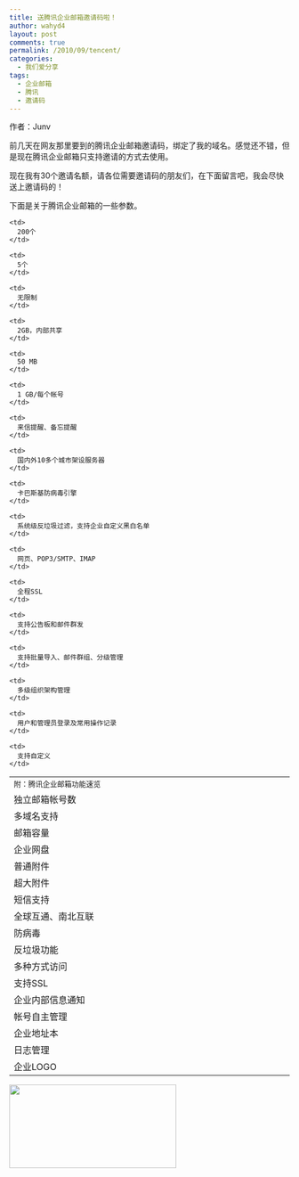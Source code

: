 ```yaml
---
title: 送腾讯企业邮箱邀请码啦！
author: wahyd4
layout: post
comments: true
permalink: /2010/09/tencent/
categories:
  - 我们爱分享
tags:
  - 企业邮箱
  - 腾讯
  - 邀请码
---
```

作者：Junv

前几天在网友那里要到的腾讯企业邮箱邀请码，绑定了我的域名。感觉还不错，但是现在腾讯企业邮箱只支持邀请的方式去使用。

现在我有30个邀请名额，请各位需要邀请码的朋友们，在下面留言吧，我会尽快送上邀请码的！

下面是关于腾讯企业邮箱的一些参数。

<table cellspacing="0" cellpadding="0">
  <tr>
    <td colspan="2" width="530">
      <span style="font-family: Verdana, Arail; font-size: small;">附：腾讯企业邮箱功能速览</span>
    </td>
  </tr>
  
  <tr>
    <td>
      独立邮箱帐号数
    </td>
    
    <td>
      200个
    </td>
  </tr>
  
  <tr>
    <td>
      多域名支持
    </td>
    
    <td>
      5个
    </td>
  </tr>
  
  <tr>
    <td>
      邮箱容量
    </td>
    
    <td>
      无限制
    </td>
  </tr>
  
  <tr>
    <td>
      企业网盘
    </td>
    
    <td>
      2GB，内部共享
    </td>
  </tr>
  
  <tr>
    <td>
      普通附件
    </td>
    
    <td>
      50 MB
    </td>
  </tr>
  
  <tr>
    <td>
      超大附件
    </td>
    
    <td>
      1 GB/每个帐号
    </td>
  </tr>
  
  <tr>
    <td>
      短信支持
    </td>
    
    <td>
      来信提醒、备忘提醒
    </td>
  </tr>
  
  <tr>
    <td>
      全球互通、南北互联
    </td>
    
    <td>
      国内外10多个城市架设服务器
    </td>
  </tr>
  
  <tr>
    <td>
      防病毒
    </td>
    
    <td>
      卡巴斯基防病毒引擎
    </td>
  </tr>
  
  <tr>
    <td>
      反垃圾功能
    </td>
    
    <td>
      系统级反垃圾过滤，支持企业自定义黑白名单
    </td>
  </tr>
  
  <tr>
    <td>
      多种方式访问
    </td>
    
    <td>
      网页、POP3/SMTP、IMAP
    </td>
  </tr>
  
  <tr>
    <td>
      支持SSL
    </td>
    
    <td>
      全程SSL
    </td>
  </tr>
  
  <tr>
    <td>
      企业内部信息通知
    </td>
    
    <td>
      支持公告板和邮件群发
    </td>
  </tr>
  
  <tr>
    <td>
      帐号自主管理
    </td>
    
    <td>
      支持批量导入、邮件群组、分级管理
    </td>
  </tr>
  
  <tr>
    <td>
      企业地址本
    </td>
    
    <td>
      多级组织架构管理
    </td>
  </tr>
  
  <tr>
    <td>
      日志管理
    </td>
    
    <td>
      用户和管理员登录及常用操作记录
    </td>
  </tr>
  
  <tr>
    <td>
      企业LOGO
    </td>
    
    <td>
      支持自定义
    </td>
  </tr>
</table>

[<img class="aligncenter size-medium wp-image-184" title="qiye" src="http://www.junv.info/wp-content/uploads/2010/09/qiye-300x150.png" alt="" width="300" height="150" />][1]

 [1]: http://www.junv.info/wp-content/uploads/2010/09/qiye.png
